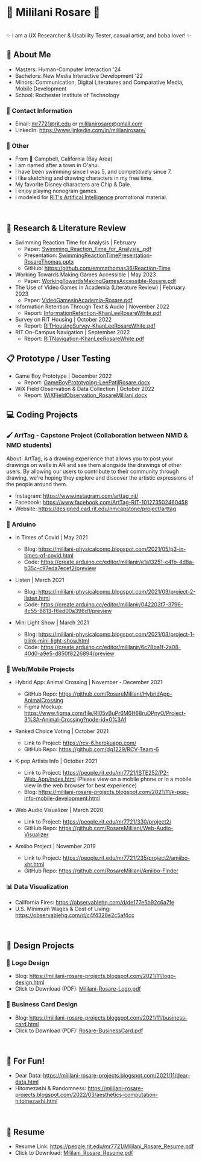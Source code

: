 # 🌺 Mililani Rosare 🌺

<br />
✨ I am a UX Researcher & Usability Tester, casual artist, and boba lover! ✨

<br />

## 🌴 About Me
- Masters: Human-Computer Interaction '24
- Bachelors: New Media Interactive Development '22 
- Minors: Communication, Digital Literatures and Comparative Media, Mobile Development
- School: Rochester Institute of Technology

### 👤 Contact Information
- Email: mr7721@rit.edu or mililanirosare@gmail.com
- LinkedIn: https://www.linkedin.com/in/mililanirosare/

### 🐉 Other 
- From 📍 Campbell, California (Bay Area)
- I am named after a town in O'ahu.
- I have been swimming since I was 5, and competitively since 7.
- I like sketching and drawing characters in my free time. 
- My favorite Disney characters are Chip & Dale.
- I enjoy playing nonogram games. 
- I modeled for [RIT's Artifical Intelligence](https://www.rit.edu/study/artificial-intelligence-ms) promotional material. 

<br /> 

## 📑 Research & Literature Review
- Swimming Reaction Time for Analysis | February 
  - Paper: [Swimming_Reaction_Time_for_Analysis_.pdf](https://github.com/RosareMililani/Mililani-Rosare-Portfolio/files/11514627/Swimming_Reaction_Time_for_Analysis_.pdf)
  - Presentation: [SwimmingReactionTimePresentation-RosareThomas.pptx](https://github.com/RosareMililani/Mililani-Rosare-Portfolio/files/11514633/SwimmingReactionTimePresentation-RosareThomas.pptx)
  - GitHub: https://github.com/emmathomas36/Reaction-Time
- Working Towards Making Games Accessible | May 2023 
  - Paper: [WorkingTowardsMakingGamesAccessible-Rosare.pdf](https://github.com/RosareMililani/Mililani-Rosare-Portfolio/files/11514603/WorkingTowardsMakingGamesAccessible-Rosare.pdf)
- The Use of Video Games in Academia (Literature Review) | February 2023
  - Paper: [VideoGamesinAcademia-Rosare.pdf](https://github.com/RosareMililani/Mililani-Rosare-Portfolio/files/11238175/VideoGamesinAcademia-Rosare.pdf)
- Information Retention Through Text & Audio | November 2022
  - Report: [InformationRetention-KhanLeeRosareWhite.pdf](https://github.com/RosareMililani/Mililani-Rosare-Portfolio/files/11012315/InformationRetention-KhanLeeRosareWhite.pdf)
- Survey on RIT Housing | October 2022
  - Report: [RITHousingSurvey-KhanLeeRosareWhite.pdf](https://github.com/RosareMililani/Mililani-Rosare-Portfolio/files/11012303/RITHousingSurvey-KhanLeeRosareWhite.pdf)
- RIT On-Campus Navigation | September 2022
  - Report: [RITNavigation-KhanLeeRosareWhite.pdf](https://github.com/RosareMililani/Mililani-Rosare-Portfolio/files/11012292/RITNavigation-KhanLeeRosareWhite.pdf)


## 📋 Prototype / User Testing
- Game Boy Prototype | December 2022
  - Report: [GameBoyPrototyping-LeePatilRosare.docx](https://github.com/RosareMililani/Mililani-Rosare-Portfolio/files/10421101/GameBoyPrototyping-LeePatilRosare.docx)
- WiX Field Observation & Data Collection | October 2022
  - Report: [WiXFieldObservation_RosareMililani.docx](https://github.com/RosareMililani/Mililani-Rosare-Portfolio/files/10421129/WiXFieldObservation_RosareMililani.docx)


## 💻 Coding Projects
### 🖌️ ArtTag - Capstone Project (Collaboration between NMID & NMD students)
About: ArtTag, is a drawing experience that allows you to post your drawings on walls in AR and see them alongside the drawings of other users. By allowing our users to contribute to their community through drawing, we're hoping they explore and discover the artistic expressions of the people around them.
- Instagram: https://www.instagram.com/arttag_rit/
- Facebook: https://www.facebook.com/ArtTag-RIT-101273502460458
- Website: https://designed.cad.rit.edu/nmcapstone/project/arttag

### 🚨 Arduino
- In Times of Covid | May 2021
  - Blog: https://mililani-physicalcomp.blogspot.com/2021/05/p3-in-times-of-covid.html
  - Code: https://create.arduino.cc/editor/mililanir/e1a13251-c4fb-4d6a-b35c-c97eda7ecef2/preview

- Listen | March 2021
  - Blog: https://mililani-physicalcomp.blogspot.com/2021/03/project-2-listen.html
  - Code: https://create.arduino.cc/editor/mililanir/042203f7-3796-4c55-8813-f6ed00a396d1/preview

- Mini Light Show | March 2021
  - Blog: https://mililani-physicalcomp.blogspot.com/2021/03/project-1-blink-mini-light-show.html
  - Code: https://create.arduino.cc/editor/mililanir/6c78ba1f-2a08-40d0-a9e5-d850f8226894/preview

### 📱 Web/Mobile Projects
- Hybrid App: Animal Crossing | November - December 2021
  - GitHub Repo: https://github.com/RosareMililani/HybridApp-AnimalCrossing
  - Figma Mockup: https://www.figma.com/file/RI05vBuPr6M6H68ruDPnyO/Project-3%3A-Animal-Crossing?node-id=0%3A1
  
- Ranked Choice Voting | October 2021
  - Link to Project: https://rcv-6.herokuapp.com/
  - GitHub Repo: https://github.com/dg1229/RCV-Team-6

- K-pop Artists Info | October 2021
  - Link to Project: https://people.rit.edu/mr7721/ISTE252/P2-Web_App/index.html 
(Please view on a mobile phone or in a mobile view in the web browser for best experience)
  - Blog: https://mililani-rosare-projects.blogspot.com/2021/11/k-pop-info-mobile-development.html

- Web Audio Visualizer | March 2020
  - Link to Project: https://people.rit.edu/mr7721/330/project2/
  - GitHub Repo: https://github.com/RosareMililani/Web-Audio-Visualizer

- Amiibo Project | November 2019
  - Link to Project: https://people.rit.edu/mr7721/235/project2/amiibo-xhr.html
  - GitHub Repo: https://github.com/RosareMililani/Amiibo-Finder

### 📊 Data Visualization
- California Fires: https://observablehq.com/d/de177e5b92c6a7fe
- U.S. Minimum Wages & Cost of Living: https://observablehq.com/d/c4f4326e2c5af4cc 

<br /> 

## 🎨 Design Projects
### 🌼 Logo Design
- Blog: https://mililani-rosare-projects.blogspot.com/2021/11/logo-design.html
- Click to Download (PDF): [Mililani-Rosare-Logo.pdf](https://github.com/RosareMililani/Mililani-Rosare-Portfolio/files/7536455/Mililani-Rosare-Logo.pdf)
### 👔 Business Card Design
- Blog: https://mililani-rosare-projects.blogspot.com/2021/11/business-card.html
- Click to Download (PDF): [Rosare-BusinessCard.pdf](https://github.com/RosareMililani/Mililani-Rosare-Portfolio/files/7536461/Rosare-BusinessCard.pdf)

<br /> 

## 🎉 For Fun!
- Dear Data: https://mililani-rosare-projects.blogspot.com/2021/11/dear-data.html
- Hitomezashi & Randomness: https://mililani-rosare-projects.blogspot.com/2022/03/aesthetics-computation-hitomezashi.html

<br /> 

## 📄 Resume
- Resume Link: https://people.rit.edu/mr7721/Mililani_Rosare_Resume.pdf
- Click to Download: [Mililani_Rosare_Resume.pdf](https://github.com/RosareMililani/Mililani-Rosare-Portfolio/files/11514644/Mililani_Rosare_Resume.pdf)
